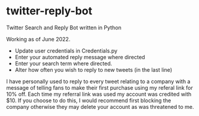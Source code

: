 # twitter-reply-bot
Twitter Search and Reply Bot written in Python

Working as of June 2022.

- Update user credentials in Credentials.py
- Enter your automated reply message where directed
- Enter your search term where directed.
- Alter how often you wish to reply to new tweets (in the last line)

I have personally used to reply to every tweet relating to a company with a message of telling fans to make their first purchase using my referal link for 10% off. Each time my referral link was used my account was credited with $10. If you choose to do this, I would recommend first blocking the company otherwise they may delete your account as was threatened to me.
